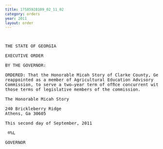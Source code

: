 ```yaml
---
title: 17585928109_02_11_02
category: orders
year: 2011
layout: order
---
```


<pre> 

THE STATE OF GEORGIA

EXECUTIVE ORDER

BY THE GOVERNOR:

ORDERED: That the Honorable Micah Story of Clarke County, Georgia, is
reappointed as a member of Agricultural Education Advisory
Commission, to serve a two—year term of ofﬁce concurrent with
those terms of legislative members of the commission.

The Honorable Micah Story

240 Brickleberry Ridge
Athens, Ga 30605

This second day of September, 2011

 ®%L

GOVERNOR

</pre>
